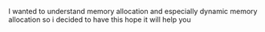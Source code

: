 I wanted to understand memory allocation and especially dynamic memory allocation so i decided to have this hope it will help you
